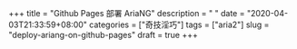 +++
title = "Github Pages 部署 AriaNG"
description = " "
date = "2020-04-03T21:33:59+08:00"
categories = ["奇技淫巧"]
tags = ["aria2"]
slug = "deploy-ariang-on-github-pages"
draft = true
+++

